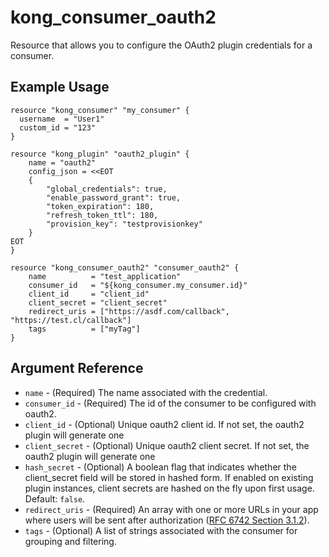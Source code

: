 # kong_consumer_oauth2

Resource that allows you to configure the OAuth2 plugin credentials for a consumer.

## Example Usage

```hcl
resource "kong_consumer" "my_consumer" {
  username  = "User1"
  custom_id = "123"
}

resource "kong_plugin" "oauth2_plugin" {
	name = "oauth2"
	config_json = <<EOT
	{
		"global_credentials": true,
		"enable_password_grant": true,
		"token_expiration": 180,
		"refresh_token_ttl": 180,
		"provision_key": "testprovisionkey"
	}
EOT
}

resource "kong_consumer_oauth2" "consumer_oauth2" {
	name          = "test_application"
	consumer_id   = "${kong_consumer.my_consumer.id}"
	client_id     = "client_id"
	client_secret = "client_secret"
	redirect_uris = ["https://asdf.com/callback", "https://test.cl/callback"]
	tags          = ["myTag"]
}
```

## Argument Reference

* `name` - (Required) The name associated with the credential.
* `consumer_id` - (Required) The id of the consumer to be configured with oauth2.
* `client_id` - (Optional) Unique oauth2 client id. If not set, the oauth2 plugin will generate one
* `client_secret` - (Optional) Unique oauth2 client secret. If not set, the oauth2 plugin will generate one
* `hash_secret` - (Optional) A boolean flag that indicates whether the client_secret field will be stored in hashed form. If enabled on existing plugin instances, client secrets are hashed on the fly upon first usage. Default: `false`.
* `redirect_uris` - (Required) An array with one or more URLs in your app where users will be sent after authorization ([RFC 6742 Section 3.1.2](https://tools.ietf.org/html/rfc6749#section-3.1.2)).
* `tags` - (Optional) A list of strings associated with the consumer for grouping and filtering.
